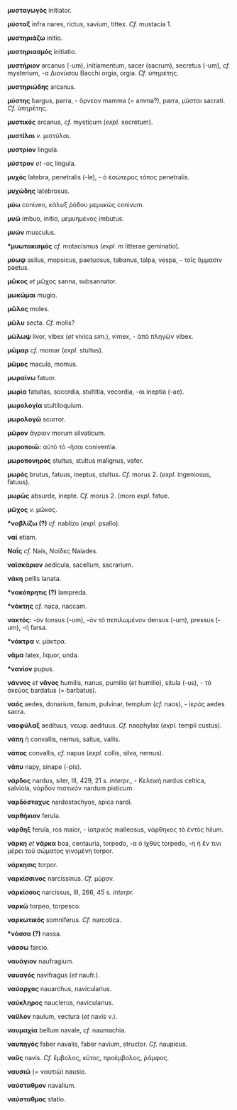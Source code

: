 **μυσταγωγός** initiator.

**μύσταξ** infra nares, rictus, savium, tittex. *Cf.* mustacia 1.

**μυστηριάζω** initio.

**μυστηριασμός** initiatio.

**μυστήριον** arcanus (-um), initiamentum, sacer (sacrum), secretus
(-um), *cf.* mysterium, -α Διονύσου Bacchi orgia, orgia. *Cf.* ὑπηρέτης.

**μυστηριώδης** arcanus.

**μύστης** bargus, parra, - ὄρνεον mamma (= amma?), parra, μύσται
sacrati. *Cf.* ὑπηρέτης.

**μυστικός** arcanus, *cf.* mysticum (*expl.* secretum).

**μυστίλαι** *v.* μιστύλαι.

**μυστρίον** lingula.

**μύστρον** *et* -ος lingula.

**μυχός** latebra, penetralis (-le), - ὁ ἐσώτερος τόπος penetralis.

**μυχώδης** latebrosus.

**μύω** coniveo, κάλυξ ῥόδου μεμυκώς conivum.

**μυῶ** imbuo, initio, μεμυημένος imbutus.

**μυών** musculus.

**\*μυωτακισμός** *cf.* motacismus (*expl.* m litterae geminatio).

**μύωψ** asilus, mopsicus, paetuosus, tabanus, talpa, vespa, - τοῖς
ὅμμασιν paetus.

**μῶκος** *et* μῶχος sanna, subsannator.

**μωκῶμαι** mugio.

**μῶλος** moles.

**μῶλυ** secta. *Cf.* molis?

**μώλωψ** livor, vibex (*et* vivica *sim.*), vimex, - ἀπὸ πληγῶν vibex.

**μῶμαρ** *cf.* momar (*expl.* stultus).

**μῶμος** macula, momus.

**μωραίνω** fatuor.

**μωρία** fatuitas, socordia, stultitia, vecordia, -αι ineptia (-ae).

**μωρολογία** stultiloquium.

**μωρολογῶ** scurror.

**μῶρον** ἄγριον morum silvaticum.

**μωροποιῶ:** αὐτὸ τὸ -ῆσαι coniventia.

**μωροπονηρός** stultus, stultus malignus, vafer.

**μωρός** brutus, fatuus, ineptus, stultus. *Cf.* morus 2. (*expl.*
ingeniosus, fatuus).

**μωρῶς** absurde, inepte. *Cf.* morus 2. (moro *expl.* fatue.

**μῶχος** *v.* μῶκος.

**\*ναβλίζω (?)** *cf.* nablizo (*expl.* psallo).

**ναί** etiam.

**Ναΐς** *cf.* Nais, Ναίδες Naiades.

**ναϊσκάριον** aedicula, sacellum, sacrarium.

**νάκη** pellis lanata.

**\*νακόπρητις (?)** lampreda.

**\*νάκτης** *cf.* naca, naccam.

**νακτός:** -όν tonsus (-um), -ὸν τὸ πεπιλωμένον densus (-um), pressus
(-um), -ή farsa.

**\*νάκτρα** *v.* μάκτρα.

**νᾶμα** latex, liquor, unda.

**\*νανίον** pupus.

**νάννος** *et* **νᾶνος** humilis, nanus, pumilio (*et* humilio), situla
(-us), - τὸ σκεῦος bardatus (= barbatus).

**ναός** aedes, donarium, fanum, pulvinar, templum (*cf.* naos), - ἱερός
aedes sacra.

**ναοφύλαξ** aedituus, νεωφ. aedituus. *Cf.* naophylax (*expl.* templi
custus).

**νάπη** ἡ convallis, nemus, saltus, vallis.

**νάπος** convallis, *cf.* napus (*expl.* collis, silva, nemus).

**νᾶπυ** napy, sinape (-pis).

**νάρδος** nardus, siler, III, 429, 21 *s. interpr.*, - Κελτική nardus
celtica, salviola, νάρδον πιστικόν nardum pisticum.

**ναρδόσταχυς** nardostachyos, spica nardi.

**ναρθήκιον** ferula.

**νάρθηξ** ferula, ros maior, - ἰατρικός malleosus, νάρθηκος τὸ ἐντός
hilum.

**νάρκη** *et* **νάρκα** boa, centauria, torpedo, -α ὁ ἰχθύς torpedo, -η
ἡ ἔν τινι μέρει τοῦ σώματος γινομένη torpor.

**νάρκησις** torpor.

**ναρκίσσινος** narcissinus. *Cf.* μύρον.

**νάρκίσσος** narcissus, III, 266, 45 *s. interpr.*

**ναρκῶ** torpeo, torpesco.

**ναρκωτικός** somniferus. *Cf.* narcotica.

**\*νάσσα (?)** nassa.

**νάσσω** farcio.

**ναυάγιον** naufragium.

**ναυαγός** navifragus (*et* naufr.).

**ναύαρχος** nauarchus, navicularius.

**ναύκληρος** nauclerus, navicularius.

**ναῦλον** naulum, vectura (*et* navis v.).

**ναυμαχία** bellum navale, *cf.* naumachia.

**ναυπηγός** faber navalis, faber navium, structor. *Cf.* naupicus.

**ναῦς** navis. *Cf.* ἔμβολος, κύτος, προέμβολος, ῥάμφος.

**ναυσιῶ** (= ναυτιῶ) nausio.

**ναύσταθμον** navalium.

**ναύσταθμος** statio.
